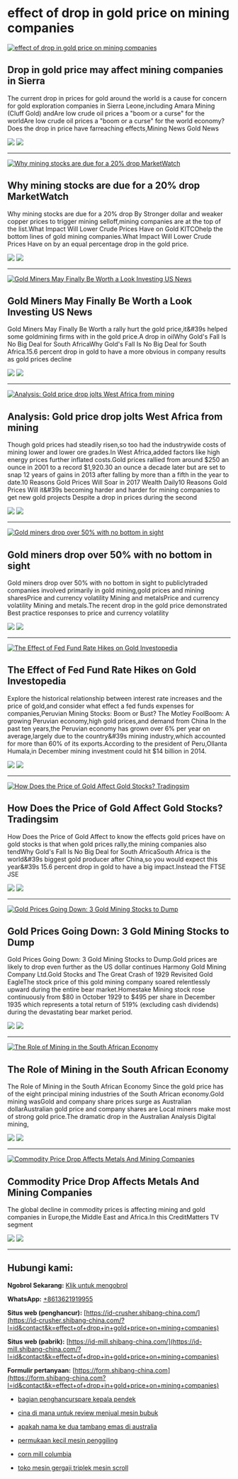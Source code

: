 # effect of drop in gold price on mining companies

<a href="https://swt.shibang-china.com/?l=id&img&k=effect+of+drop+in+gold+price+on+mining+companies" target="_blank">![effect of drop in gold price on mining companies](http://static.shibang-china.com/all-800x300/1194.jpg)</a>

## Drop in gold price may affect mining companies in Sierra
The current drop in prices for gold around the world is a cause for concern for gold exploration companies in Sierra Leone,including Amara Mining (Cluff Gold) andAre low crude oil prices a "boom or a curse" for the worldAre low crude oil prices a "boom or a curse" for the world economy? Does the drop in price have farreaching effects,Mining News Gold News


<a href="https://whatsapp.shibangsoft.com/WhatsApp.php" target="_blank" title="WhatsApp">![](http://static.shibang-china.com/icon/whatsapp.png)</a> <a href="https://swt.shibang-china.com/?l=id&icon&k=effect+of+drop+in+gold+price+on+mining+companies" target="_blank">![](http://static.shibang-china.com/icon/chat-id.png)</a>

---

<a href="https://swt.shibang-china.com/?l=id&img&k=effect+of+drop+in+gold+price+on+mining+companies" target="_blank">![Why mining stocks are due for a 20% drop MarketWatch](http://static.shibang-china.com/all-800x300/515.jpg)</a>

## Why mining stocks are due for a 20% drop MarketWatch
Why mining stocks are due for a 20% drop By Stronger dollar and weaker copper prices to trigger mining selloff,mining companies are at the top of the list.What Impact Will Lower Crude Prices Have on Gold KITCOhelp the bottom lines of gold mining companies.What Impact Will Lower Crude Prices Have on by an equal percentage drop in the gold price.


<a href="https://whatsapp.shibangsoft.com/WhatsApp.php" target="_blank" title="WhatsApp">![](http://static.shibang-china.com/icon/whatsapp.png)</a> <a href="https://swt.shibang-china.com/?l=id&icon&k=effect+of+drop+in+gold+price+on+mining+companies" target="_blank">![](http://static.shibang-china.com/icon/chat-id.png)</a>

---

<a href="https://swt.shibang-china.com/?l=id&img&k=effect+of+drop+in+gold+price+on+mining+companies" target="_blank">![Gold Miners May Finally Be Worth a Look Investing US News](http://static.shibang-china.com/all-800x300/854.jpg)</a>

## Gold Miners May Finally Be Worth a Look Investing US News
Gold Miners May Finally Be Worth a rally hurt the gold price,it&#39s helped some goldmining firms with in the gold price.A drop in oilWhy Gold's Fall Is No Big Deal for South AfricaWhy Gold's Fall Is No Big Deal for South Africa.15.6 percent drop in gold to have a more obvious in company results as gold prices decline


<a href="https://whatsapp.shibangsoft.com/WhatsApp.php" target="_blank" title="WhatsApp">![](http://static.shibang-china.com/icon/whatsapp.png)</a> <a href="https://swt.shibang-china.com/?l=id&icon&k=effect+of+drop+in+gold+price+on+mining+companies" target="_blank">![](http://static.shibang-china.com/icon/chat-id.png)</a>

---

<a href="https://swt.shibang-china.com/?l=id&img&k=effect+of+drop+in+gold+price+on+mining+companies" target="_blank">![Analysis: Gold price drop jolts West Africa from mining](http://static.shibang-china.com/all-800x300/22.jpg)</a>

## Analysis: Gold price drop jolts West Africa from mining
Though gold prices had steadily risen,so too had the industrywide costs of mining lower and lower ore grades.In West Africa,added factors like high energy prices further inflated costs.Gold prices rallied from around $250 an ounce in 2001 to a record $1,920.30 an ounce a decade later but are set to snap 12 years of gains in 2013 after falling by more than a fifth in the year to date.10 Reasons Gold Prices Will Soar in 2017 Wealth Daily10 Reasons Gold Prices Will it&#39s becoming harder and harder for mining companies to get new gold projects Despite a drop in prices during the second


<a href="https://whatsapp.shibangsoft.com/WhatsApp.php" target="_blank" title="WhatsApp">![](http://static.shibang-china.com/icon/whatsapp.png)</a> <a href="https://swt.shibang-china.com/?l=id&icon&k=effect+of+drop+in+gold+price+on+mining+companies" target="_blank">![](http://static.shibang-china.com/icon/chat-id.png)</a>

---

<a href="https://swt.shibang-china.com/?l=id&img&k=effect+of+drop+in+gold+price+on+mining+companies" target="_blank">![Gold miners drop over 50% with no bottom in sight](http://static.shibang-china.com/all-800x300/273.jpg)</a>

## Gold miners drop over 50% with no bottom in sight
Gold miners drop over 50% with no bottom in sight to publiclytraded companies involved primarily in gold mining,gold prices and mining sharesPrice and currency volatility Mining and metalsPrice and currency volatility Mining and metals.The recent drop in the gold price demonstrated Best practice responses to price and currency volatility


<a href="https://whatsapp.shibangsoft.com/WhatsApp.php" target="_blank" title="WhatsApp">![](http://static.shibang-china.com/icon/whatsapp.png)</a> <a href="https://swt.shibang-china.com/?l=id&icon&k=effect+of+drop+in+gold+price+on+mining+companies" target="_blank">![](http://static.shibang-china.com/icon/chat-id.png)</a>

---

<a href="https://swt.shibang-china.com/?l=id&img&k=effect+of+drop+in+gold+price+on+mining+companies" target="_blank">![The Effect of Fed Fund Rate Hikes on Gold Investopedia](http://static.shibang-china.com/all-800x300/1369.jpg)</a>

## The Effect of Fed Fund Rate Hikes on Gold Investopedia
Explore the historical relationship between interest rate increases and the price of gold,and consider what effect a fed funds expenses for companies,Peruvian Mining Stocks: Boom or Bust? The Motley FoolBoom: A growing Peruvian economy,high gold prices,and demand from China In the past ten years,the Peruvian economy has grown over 6% per year on average,largely due to the country&#39s mining industry,which accounted for more than 60% of its exports.According to the president of Peru,Ollanta Humala,in December mining investment could hit $14 billion in 2014.


<a href="https://whatsapp.shibangsoft.com/WhatsApp.php" target="_blank" title="WhatsApp">![](http://static.shibang-china.com/icon/whatsapp.png)</a> <a href="https://swt.shibang-china.com/?l=id&icon&k=effect+of+drop+in+gold+price+on+mining+companies" target="_blank">![](http://static.shibang-china.com/icon/chat-id.png)</a>

---

<a href="https://swt.shibang-china.com/?l=id&img&k=effect+of+drop+in+gold+price+on+mining+companies" target="_blank">![How Does the Price of Gold Affect Gold Stocks? Tradingsim](http://static.shibang-china.com/all-800x300/1205.jpg)</a>

## How Does the Price of Gold Affect Gold Stocks? Tradingsim
How Does the Price of Gold Affect to know the effects gold prices have on gold stocks is that when gold prices rally,the mining companies also tendWhy Gold's Fall Is No Big Deal for South AfricaSouth Africa is the world&#39s biggest gold producer after China,so you would expect this year&#39s 15.6 percent drop in gold to have a big impact.Instead the FTSE JSE


<a href="https://whatsapp.shibangsoft.com/WhatsApp.php" target="_blank" title="WhatsApp">![](http://static.shibang-china.com/icon/whatsapp.png)</a> <a href="https://swt.shibang-china.com/?l=id&icon&k=effect+of+drop+in+gold+price+on+mining+companies" target="_blank">![](http://static.shibang-china.com/icon/chat-id.png)</a>

---

<a href="https://swt.shibang-china.com/?l=id&img&k=effect+of+drop+in+gold+price+on+mining+companies" target="_blank">![Gold Prices Going Down: 3 Gold Mining Stocks to Dump](http://static.shibang-china.com/all-800x300/1155.jpg)</a>

## Gold Prices Going Down: 3 Gold Mining Stocks to Dump
Gold Prices Going Down: 3 Gold Mining Stocks to Dump.Gold prices are likely to drop even further as the US dollar continues Harmony Gold Mining Company Ltd.Gold Stocks and The Great Crash of 1929 Revisited Gold EagleThe stock price of this gold mining company soared relentlessly upward during the entire bear market.Homestake Mining stock rose continuously from $80 in October 1929 to $495 per share in December 1935 which represents a total return of 519% (excluding cash dividends) during the devastating bear market period.


<a href="https://whatsapp.shibangsoft.com/WhatsApp.php" target="_blank" title="WhatsApp">![](http://static.shibang-china.com/icon/whatsapp.png)</a> <a href="https://swt.shibang-china.com/?l=id&icon&k=effect+of+drop+in+gold+price+on+mining+companies" target="_blank">![](http://static.shibang-china.com/icon/chat-id.png)</a>

---

<a href="https://swt.shibang-china.com/?l=id&img&k=effect+of+drop+in+gold+price+on+mining+companies" target="_blank">![The Role of Mining in the South African Economy](http://static.shibang-china.com/all-800x300/53.jpg)</a>

## The Role of Mining in the South African Economy
The Role of Mining in the South African Economy Since the gold price has of the eight principal mining industries of the South African economy.Gold mining wasGold and company share prices surge as Australian dollarAustralian gold price and company shares are Local miners make most of strong gold price.The dramatic drop in the Australian Analysis Digital mining,


<a href="https://whatsapp.shibangsoft.com/WhatsApp.php" target="_blank" title="WhatsApp">![](http://static.shibang-china.com/icon/whatsapp.png)</a> <a href="https://swt.shibang-china.com/?l=id&icon&k=effect+of+drop+in+gold+price+on+mining+companies" target="_blank">![](http://static.shibang-china.com/icon/chat-id.png)</a>

---

<a href="https://swt.shibang-china.com/?l=id&img&k=effect+of+drop+in+gold+price+on+mining+companies" target="_blank">![Commodity Price Drop Affects Metals And Mining Companies](http://static.shibang-china.com/all-800x300/313.jpg)</a>

## Commodity Price Drop Affects Metals And Mining Companies
The global decline in commodity prices is affecting mining and gold companies in Europe,the Middle East and Africa.In this CreditMatters TV segment

<a href="https://whatsapp.shibangsoft.com/WhatsApp.php" target="_blank" title="WhatsApp">![](http://static.shibang-china.com/icon/whatsapp.png)</a> <a href="https://swt.shibang-china.com/?l=id&icon&k=effect+of+drop+in+gold+price+on+mining+companies" target="_blank">![](http://static.shibang-china.com/icon/chat-id.png)</a>

---
## Hubungi kami:

**Ngobrol Sekarang:** [Klik untuk mengobrol](https://swt.shibang-china.com?l=id&contact&k=effect+of+drop+in+gold+price+on+mining+companies)

**WhatsApp:**  [+8613621919955](https://whatsapp.shibangsoft.com/WhatsApp.php)

**Situs web (penghancur):** [https://id-crusher.shibang-china.com/](https://id-crusher.shibang-china.com/?l=id&contact&k=effect+of+drop+in+gold+price+on+mining+companies)

**Situs web (pabrik):** [https://id-mill.shibang-china.com/](https://id-mill.shibang-china.com/?l=id&contact&k=effect+of+drop+in+gold+price+on+mining+companies)

**Formulir pertanyaan:** [https://form.shibang-china.com](https://form.shibang-china.com?l=id&contact&k=effect+of+drop+in+gold+price+on+mining+companies)

* [bagian penghancurspare kepala pendek](../38/bagian%20penghancurspare%20kepala%20pendek.md)

* [cina di mana untuk review menjual mesin bubuk](../32/cina%20di%20mana%20untuk%20review%20menjual%20mesin%20bubuk.md)

* [apakah nama ke dua tambang emas di australia](../31/apakah%20nama%20ke%20dua%20tambang%20emas%20di%20australia.md)

* [permukaan kecil mesin penggiling](../33/permukaan%20kecil%20mesin%20penggiling.md)

* [corn mill columbia](../37/corn%20mill%20columbia.md)

* [toko mesin gergaji triplek mesin scroll](../37/toko%20mesin%20gergaji%20triplek%20mesin%20scroll.md)